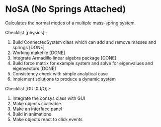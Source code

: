 # NoSA (No Springs Attached)
Calculates the normal modes of a multiple mass-spring system.

Checklist [physics]:-
  1. Build ConnectedSystem class which can add and remove masses and springs [DONE]
  2. Working makefile [DONE]
  3. Integrate Armadillo linear algebra package [DONE]
  3. Build force matrix for example system and solve for eigenvalues and eigenvectors [DONE]
  4. Consistency check with simple analytical case
  5. Implement solutions to produce a dynamic system

Checklist [GUI & I/O]:-
  1. Integrate the consys class with GUI
  2. Make objects scaleable
  3. Make an interface panel
  4. Build in animations
  5. Make objects react to click events
